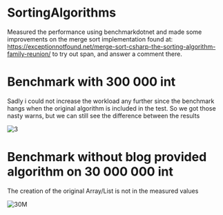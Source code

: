 # SortingAlgorithms
Measured the performance using benchmarkdotnet and made some improvements on the merge sort implementation found at: https://exceptionnotfound.net/merge-sort-csharp-the-sorting-algorithm-family-reunion/ to try out span, and answer a comment there.

# Benchmark with 300 000 int
Sadly i could not increase the workload any further since the benchmark hangs when the original algorithm is included in the test. 
So we got those nasty warns, but we can still see the difference between the results 

![3](https://user-images.githubusercontent.com/11043176/97875523-cbc56a80-1d1a-11eb-8f5c-84987c9cb667.PNG)

# Benchmark without blog provided algorithm on 30 000 000 int 
The creation of the original Array/List is not in the measured values

![30M](https://user-images.githubusercontent.com/11043176/97878304-c2d69800-1d1e-11eb-9970-17a682c8647b.PNG)
